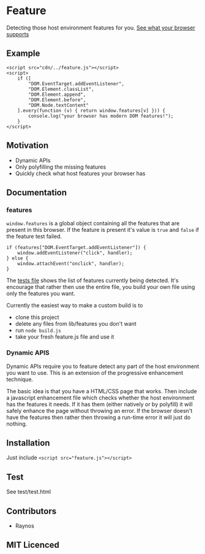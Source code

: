 # Feature

Detecting those host environment features for you. [See what your browser supports][5]

## Example

```
<script src="cdn/../feature.js"></script>
<script>
    if ([
        "DOM.EventTarget.addEventListener",
        "DOM.Element.classList",
        "DOM.Element.append",
        "DOM.Element.before",
        "DOM.Node.textContent"
    ].every(function (v) { return window.features[v] })) {
        console.log("your browser has modern DOM features!");
    }
</script>
```

## Motivation

 - Dynamic APIs
 - Only polyfilling the missing features
 - Quickly check what host features your browser has

## Documentation

### features

`window.features` is a global object containing all the features that are present in this browser. If the feature is present it's value is `true` and `false` if the feature test failed.

```
if (features["DOM.EventTarget.addEventListener"]) {
    window.addEventListener("click", handler);
} else {
    window.attachEvent("onclick", handler);
}
```

The [tests file][5] shows the list of features currently being detected. It's encourage that rather then use the entire file, you build your own file using only the features you want.

Currently the easiest way to make a custom build is to

 - clone this project
 - delete any files from lib/features you don't want
 - run `node build.js`
 - take your fresh feature.js file and use it

### Dynamic APIS

Dynamic APIs require you to feature detect any part of the host environment you want to use. This is an extension of the progressive enhancement technique.

The basic idea is that you have a HTML/CSS page that works. Then include a javascript enhancement file which checks whether the host environment has the features it needs. If it has them (either natively or by polyfill) it will safely enhance the page without throwing an error. If the browser doesn't have the features then rather then throwing a run-time error it will just do nothing.

## Installation

Just include `<script src="feature.js"></script>`

## Test

See test/test.html

## Contributors

 - Raynos

## MIT Licenced

  [5]: http://raynos.github.com/feature/test/test.html